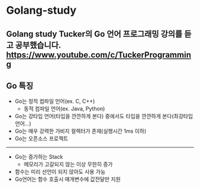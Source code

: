 # Golang-study
Golang study
Tucker의 Go 언어 프로그래밍 강의를 듣고 공부했습니다.
https://www.youtube.com/c/TuckerProgramming
---
## Go 특징
- Go는 정적 컴파일 언어(ex. C, C++)
  - 동적 컴파일 언어(ex. Java, Python)
- Go는 강타입 언어(타입을 깐깐하게 본다) 중에서도 타입을 깐깐하게 본다(최강타입 언어...)
- Go는 매우 강력한 가비지 컬렉터가 존재(실행시간 1ms 이하)
- Go는 오픈소스 프로젝트
---
- Go는 증가하는 Stack
  - 메모리가 고갈되지 않는 이상 무한히 증가
- 함수는 미리 선언이 되지 않아도 사용 가능
- Go언어는 함수 호출시 매개변수에 값전달만 지원
